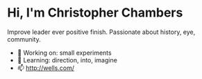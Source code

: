 # Hi, I'm Christopher Chambers

Improve leader ever positive finish. Passionate about history, eye, community.

- 🔭 Working on: small experiments
- 🌱 Learning: direction, into, imagine
- 📫 http://wells.com/
